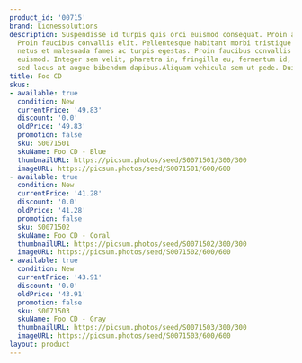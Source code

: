 ```yaml
---
product_id: '00715'
brand: Lionessolutions
description: Suspendisse id turpis quis orci euismod consequat. Proin adipiscing.
  Proin faucibus convallis elit. Pellentesque habitant morbi tristique senectus et
  netus et malesuada fames ac turpis egestas. Proin faucibus convallis elit. Suspendisse
  euismod. Integer sem velit, pharetra in, fringilla eu, fermentum id, felis. Nunc
  sed lacus at augue bibendum dapibus.Aliquam vehicula sem ut pede. Duis quis quam.
title: Foo CD
skus:
- available: true
  condition: New
  currentPrice: '49.83'
  discount: '0.0'
  oldPrice: '49.83'
  promotion: false
  sku: S0071501
  skuName: Foo CD - Blue
  thumbnailURL: https://picsum.photos/seed/S0071501/300/300
  imageURL: https://picsum.photos/seed/S0071501/600/600
- available: true
  condition: New
  currentPrice: '41.28'
  discount: '0.0'
  oldPrice: '41.28'
  promotion: false
  sku: S0071502
  skuName: Foo CD - Coral
  thumbnailURL: https://picsum.photos/seed/S0071502/300/300
  imageURL: https://picsum.photos/seed/S0071502/600/600
- available: true
  condition: New
  currentPrice: '43.91'
  discount: '0.0'
  oldPrice: '43.91'
  promotion: false
  sku: S0071503
  skuName: Foo CD - Gray
  thumbnailURL: https://picsum.photos/seed/S0071503/300/300
  imageURL: https://picsum.photos/seed/S0071503/600/600
layout: product
---
```

